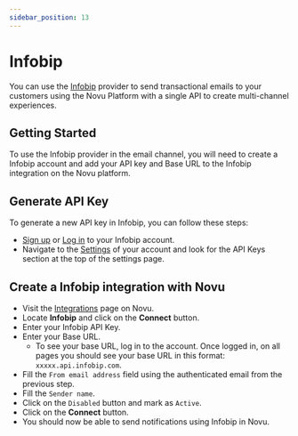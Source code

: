 ```yaml
---
sidebar_position: 13
---
```


# Infobip

You can use the [Infobip](https://www.infobip.com/developers/) provider to send transactional emails to your customers using the Novu Platform with a single API to create multi-channel experiences.

## Getting Started

To use the Infobip provider in the email channel, you will need to create a Infobip account and add your API key and Base URL to the Infobip integration on the Novu platform.

## Generate API Key

To generate a new API key in Infobip, you can follow these steps:

- [Sign up](https://www.infobip.com/signup) or [Log in](https://portal.infobip.com/login/) to your Infobip account.
- Navigate to the [Settings](https://portal.infobip.com/settings/accounts/api-keys) of your account and look for the API Keys section at the top of the settings page.

## Create a Infobip integration with Novu

- Visit the [Integrations](https://web.novu.co/integrations) page on Novu.
- Locate **Infobip** and click on the **Connect** button.
- Enter your Infobip API Key.
- Enter your Base URL.
  - To see your base URL, log in to the account. Once logged in, on all pages you should see your base URL in this format: `xxxxx.api.infobip.com`.
- Fill the `From email address` field using the authenticated email from the previous step.
- Fill the `Sender name`.
- Click on the `Disabled` button and mark as `Active`.
- Click on the **Connect** button.
- You should now be able to send notifications using Infobip in Novu.
